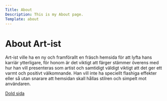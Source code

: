 ```yaml
---
Title: About
Description: This is my About page.
Template: about
---
```


About Art-ist
==========================

Art-ist ville ha en ny och framförallt en fräsch hemsida för att lyfta hans karriär ytterligare, för honom är det viktigt att färger stämmer överens med hur han vill presenteras som artist och samtidigt väldigt viktigt att det ger ett varmt och positivt välkomnande. 
Han vill inte ha speciellt flashiga effekter eller så utan snarare att hemsidan skall hållas stilren och simpelt mot användaren. 

<a href="%base_url%?About/hidden">Dold sida</a>